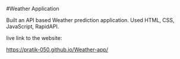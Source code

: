 #Weather Application

Built an API based Weather prediction application.
Used HTML, CSS, JavaScript, RapidAPI.

live link to the website:

https://pratik-050.github.io/Weather-app/
